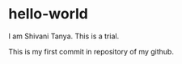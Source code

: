 # hello-world
I am Shivani Tanya.
This is a trial.


This is my first commit in repository of my github. 
